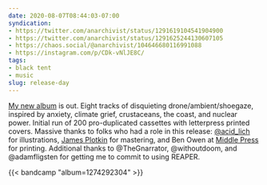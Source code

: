 ```yaml
---
date: 2020-08-07T08:44:03-07:00
syndication:
- https://twitter.com/anarchivist/status/1291619104541904900
- https://twitter.com/anarchivist/status/1291625244130607105
- https://chaos.social/@anarchivist/104646680116991088
- https://instagram.com/p/CDk-vNlJE8C/
tags:
- black tent
- music
slug: release-day
---
```

[My new album](https://blacktent.bandcamp.com/album/dungeness-synth) is out. Eight tracks of disquieting drone/ambient/shoegaze, inspired by anxiety, climate grief, crustaceans, the coast, and nuclear power. Initial run of 200 pro-duplicated cassettes with letterpress printed covers. Massive thanks to folks who had a role in this release: [@acid_lich](https://acidlich.com/) for illustrations, [James Plotkin](http://plotkinworks.com/) for mastering, and Ben Owen at [Middle Press](https://middlepress.info/) for printing.  Additional thanks to @TheGnarrator, @withoutdoom, and @adamfligsten for getting me to commit to using REAPER.

{{< bandcamp "album=1274292304" >}}
